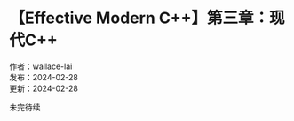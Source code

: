 # 【Effective Modern C++】第三章：现代C++

作者：wallace-lai </br>
发布：2024-02-28 </br>
更新：2024-02-28 </br>

未完待续